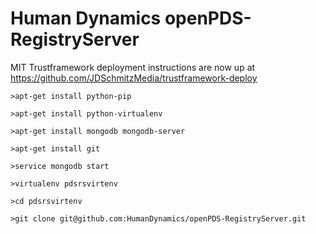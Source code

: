 Human Dynamics openPDS-RegistryServer
======================================

MIT Trustframework deployment instructions are now up at https://github.com/JDSchmitzMedia/trustframework-deploy

    >apt-get install python-pip
    
    >apt-get install python-virtualenv
    
    >apt-get install mongodb mongodb-server
    
    >apt-get install git
    
    >service mongodb start
    
    >virtualenv pdsrsvirtenv

    >cd pdsrsvirtenv
    
    >git clone git@github.com:HumanDynamics/openPDS-RegistryServer.git
